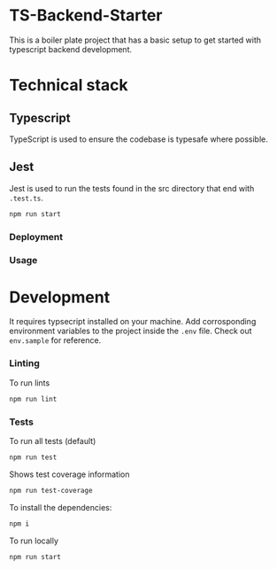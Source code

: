 # TS-Backend-Starter

This is a boiler plate project that has a basic setup to get started with typescript backend development.

# Technical stack

## Typescript

TypeScript is used to ensure the codebase is typesafe where possible.

## Jest

Jest is used to run the tests found in the src directory that end with `.test.ts`.

```bash
npm run start
```

### Deployment

### Usage

# Development

It requires typsecript installed on your machine.
Add corrosponding environment variables to the project inside the `.env` file. Check out `env.sample` for reference.

### Linting

To run lints

```bash
npm run lint
```

### Tests

To run all tests (default)

```bash
npm run test
```

Shows test coverage information

```bash
npm run test-coverage
```

To install the dependencies:

```bash
npm i
```

To run locally

```bash
npm run start
```
